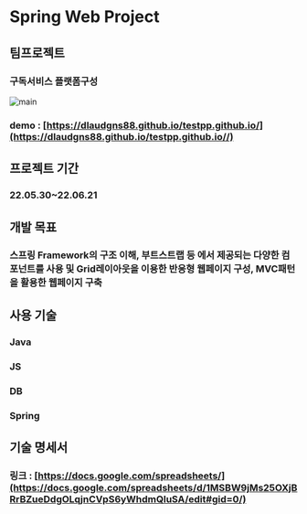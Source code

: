 # Spring Web Project
## 팀프로젝트 
### 구독서비스 플랫폼구성

![main](https://user-images.githubusercontent.com/103983433/174878419-5f281fe5-75a7-42ed-a80c-f6714e92a58f.PNG)

### demo : [https://dlaudgns88.github.io/testpp.github.io/](https://dlaudgns88.github.io/testpp.github.io//)
## 프로젝트 기간 
### 22.05.30~22.06.21

## 개발 목표 
### 스프링 Framework의 구조 이해, 부트스트랩 등 에서 제공되는 다양한 컴포넌트를 사용 및 Grid레이아웃을 이용한 반응형 웹페이지 구성, MVC패턴을 활용한 웹페이지 구축

## 사용 기술
### Java
### JS
### DB
### Spring

## 기술 명세서  
### 링크 : [https://docs.google.com/spreadsheets/](https://docs.google.com/spreadsheets/d/1MSBW9jMs25OXjBRrBZueDdgOLqjnCVpS6yWhdmQluSA/edit#gid=0/)
 
